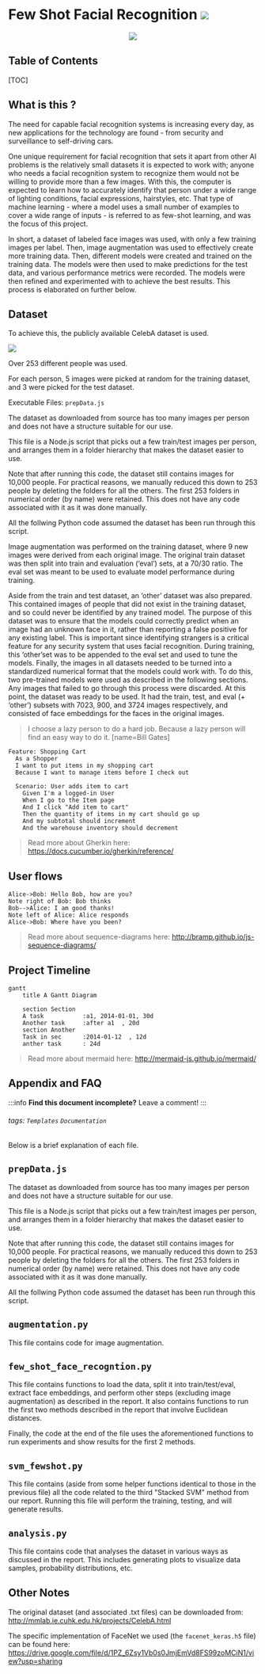 


# Few Shot Facial Recognition ![](https://i.imgur.com/JrYsVv4.png)

<p align="center">
    <img  src="https://i.imgur.com/mcHtn5R.png">
</p>
    
<!-- ![downloads](https://img.shields.io/github/downloads/atom/atom/total.svg)
![build](https://img.shields.io/appveyor/ci/:user/:repo.svg)
![chat](https://img.shields.io/discord/:serverId.svg) -->

## Table of Contents

[TOC]

## What is this ?

The need for capable facial recognition systems is
increasing every day, as new applications for the technology
are found - from security and surveillance to self-driving cars.

One unique requirement for facial recognition that sets it apart from other AI problems is the relatively small datasets it is
expected to work with; anyone who needs a facial recognition
system to recognize them would not be willing to provide
more than a few images. With this, the computer is expected to
learn how to accurately identify that person under a wide
range of lighting conditions, facial expressions, hairstyles, etc.
That type of machine learning - where a model uses a small
number of examples to cover a wide range of inputs - is
referred to as few-shot learning, and was the focus of this
project.

In short, a dataset of labeled face images was used, with
only a few training images per label. Then, image
augmentation was used to effectively create more training
data. Then, different models were created and trained on the
training data. The models were then used to make predictions
for the test data, and various performance metrics were
recorded. The models were then refined and experimented
with to achieve the best results. This process is elaborated on
further below.


Dataset
---

To achieve this, the publicly available CelebA dataset is used.

![](https://i.imgur.com/chd93DI.jpg)



Over 253 different people was used.

For each person, 5 images were picked at random for the training dataset, and 3 were picked for the test dataset.

Executable Files: `prepData.js`
 

The dataset as downloaded from source has too many images per person and does not have a structure suitable for our use.

This file is a Node.js script that picks out a few train/test images per person, and arranges them in a folder hierarchy that makes the dataset easier to use.

Note that after running this code, the dataset still contains images for 10,000 people. For practical reasons, we manually reduced this down to 253 people by deleting the folders for all the others. The first 253 folders in numerical order (by name) were retained. This does not have any code associated with it as it was done manually.

All the follwing Python code assumed the dataset has been run through this script.




Image augmentation was performed on the training dataset,
where 9 new images were derived from each original image.
The original train dataset was then split into train and
evaluation (‘eval’) sets, at a 70/30 ratio. The eval set was
meant to be used to evaluate model performance during
training.

Aside from the train and test dataset, an ‘other’ dataset was also prepared. This contained images of people that did not exist in the training dataset, and so could never be identified by any trained model. The purpose of this dataset was to ensure that the models could correctly predict when an image had an unknown face in it, rather than reporting a false positive for any existing label. This is important since
identifying strangers is a critical feature for any security
system that uses facial recognition. During training, this
‘other’set was to be appended to the eval set and used to tune
the models.
Finally, the images in all datasets needed to be turned into
a standardized numerical format that the models could work
with. To do this, two pre-trained models were used as
described in the following sections. Any images that failed to
go through this process were discarded.
At this point, the dataset was ready to be used. It had the
train, test, and eval (+ ‘other’) subsets with 7023, 900, and
3724 images respectively, and consisted of face embeddings
for the faces in the original images.



> I choose a lazy person to do a hard job. Because a lazy person will find an easy way to do it. [name=Bill Gates]


```gherkin=
Feature: Shopping Cart
  As a Shopper
  I want to put items in my shopping cart
  Because I want to manage items before I check out

  Scenario: User adds item to cart
    Given I'm a logged-in User
    When I go to the Item page
    And I click "Add item to cart"
    Then the quantity of items in my cart should go up
    And my subtotal should increment
    And the warehouse inventory should decrement
```

> Read more about Gherkin here: https://docs.cucumber.io/gherkin/reference/

User flows
---
```sequence
Alice->Bob: Hello Bob, how are you?
Note right of Bob: Bob thinks
Bob-->Alice: I am good thanks!
Note left of Alice: Alice responds
Alice->Bob: Where have you been?
```

> Read more about sequence-diagrams here: http://bramp.github.io/js-sequence-diagrams/

Project Timeline
---
```mermaid
gantt
    title A Gantt Diagram

    section Section
    A task           :a1, 2014-01-01, 30d
    Another task     :after a1  , 20d
    section Another
    Task in sec      :2014-01-12  , 12d
    anther task      : 24d
```

> Read more about mermaid here: http://mermaid-js.github.io/mermaid/

## Appendix and FAQ

:::info
**Find this document incomplete?** Leave a comment!
:::

###### tags: `Templates` `Documentation`




Below is a brief explanation of each file.

## `prepData.js`
The dataset as downloaded from source has too many images per person and does not have a structure suitable for our use.

This file is a Node.js script that picks out a few train/test images per person, and arranges them in a folder hierarchy that makes the dataset easier to use.

Note that after running this code, the dataset still contains images for 10,000 people. For practical reasons, we manually reduced this down to 253 people by deleting the folders for all the others. The first 253 folders in numerical order (by name) were retained. This does not have any code associated with it as it was done manually.

All the follwing Python code assumed the dataset has been run through this script.

## `augmentation.py`
This file contains code for image augmentation.

## `few_shot_face_recogntion.py`
This file contains functions to load the data, split it into train/test/eval, extract face embeddings, and perform other steps (excluding image augmentation) as described in the report. It also contains functions to run the first two methods described in the report that involve Euclidean distances.

Finally, the code at the end of the file uses the aforementioned functions to run experiments and show results for the first 2 methods.

## `svm_fewshot.py`
This file contains (aside from some helper functions identical to those in the previous file) all the code related to the third "Stacked SVM" method from our report. Running this file will perform the training, testing, and will generate results.

## `analysis.py`
This file contains code that analyses the dataset in various ways as discussed in the report. This includes generating plots to visualize data samples, probability distributions, etc.

## Other Notes
The original dataset (and associated .txt files) can be downloaded from: http://mmlab.ie.cuhk.edu.hk/projects/CelebA.html

The specific implementation of FaceNet we used (the `facenet_keras.h5` file) can be found here: https://drive.google.com/file/d/1PZ_6Zsy1Vb0s0JmjEmVd8FS99zoMCiN1/view?usp=sharing
